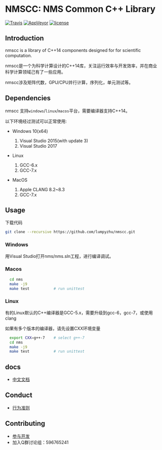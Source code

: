 # NMSCC: NMS Common C++ Library

[![Travis](https://img.shields.io/travis/lumpyzhu/nmscc.svg)](https://travis-ci.org/lumpyzhu/nmscc)
[![AppVeyor](https://img.shields.io/appveyor/ci/lumpyzhu/nmscc.svg)](https://ci.appveyor.com/project/lumpyzhu/nmscc)
[![license](https://img.shields.io/github/license/lumpyzhu/nmscc.svg)](https://www.gnu.org/licenses/lgpl.html)

## Introduction

nmscc is a library of C++14 components designed for for scientific computation.

nmscc是一个为科学计算设计的C++14库，关注运行效率与开发效率，并在商业科学计算领域己有了一些应用。

nmscc涉及矩阵代数，GPU/CPU并行计算，序列化，单元测试等。

## Dependencies

  nmscc 支持`windows`/`linux`/`macos`平台，需要编译器支持C++14。

  以下环境经过测试可以正常使用:

- Windows 10(x64)
  1. Visual Studio 2015(with update 3)
  1. Visual Studio 2017

- Linux
  1. GCC-6.x
  1. GCC-7.x

- MacOS
  1. Apple CLANG 8.2~8.3
  1. GCC-7.x

## Usage

下载代码

``` bash
git clone --recursive https://github.com/lumpyzhu/nmscc.git
```

### Windows

  用Visual Studio打开nms/nms.sln工程，进行编译调试。

### Macos

``` bash
  cd nms
  make -j9
  make test           # run unittest
```

### Linux

  有的Linux默认的C++编译器是GCC-5.x，需要升级到gcc-6，gcc-7，或使用clang

  如果有多个版本的编译器，请先设置CXX环境变量

``` bash
  export CXX=g++-7    # select g++-7
  cd nms
  make -j9
  make test           # run unittest
```

## docs

- [中文文档](https://github.com/lumpyzhu/nmscc.docs/blob/master/index.md)

## Conduct

- [行为准则](CODE_OF_CONDUCT.md)

## Contributing

- [参与开发](Contributing.md)
- 加入Q群讨论组：596765241